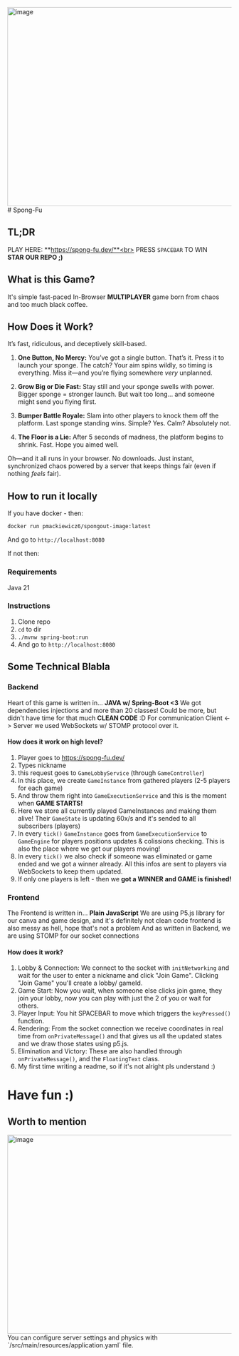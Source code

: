 <img width="1046" height="446" alt="image" src="https://github.com/user-attachments/assets/54202737-12b4-44d0-9aaa-24b0086dde1d" /># Spong-Fu

## TL;DR
PLAY HERE: **https://spong-fu.dev/**<br>
PRESS `SPACEBAR` TO WIN<br>
**STAR OUR REPO ;)**

## What is this Game?

It's simple fast-paced In-Browser **MULTIPLAYER** game born from chaos and too much black coffee.

## How Does it Work?

It’s fast, ridiculous, and deceptively skill-based.

1. **One Button, No Mercy:** You’ve got a single button. That’s it. Press it to launch your sponge. The catch? Your aim spins wildly, so timing is everything. Miss it—and you’re flying somewhere *very* unplanned.

2. **Grow Big or Die Fast:** Stay still and your sponge swells with power. Bigger sponge = stronger launch. But wait too long... and someone might send you flying first.

3. **Bumper Battle Royale:** Slam into other players to knock them off the platform. Last sponge standing wins. Simple? Yes. Calm? Absolutely not.

4. **The Floor is a Lie:** After 5 seconds of madness, the platform begins to shrink. Fast. Hope you aimed well.

Oh—and it all runs in your browser. No downloads. Just instant, synchronized chaos powered by a server that keeps things fair (even if nothing *feels* fair).

## How to run it locally
If you have docker - then:
```
docker run pmackiewicz6/spongout-image:latest
```
And go to `http://localhost:8080`

If not then:
### Requirements
Java 21

### Instructions
1. Clone repo
2. `cd` to dir
3. `./mvnw spring-boot:run`
4. And go to `http://localhost:8080`

## Some Technical Blabla

### Backend
Heart of this game is written in... **JAVA w/ Spring-Boot <3**
We got dependencies injections and more than 20 classes! Could be more, but didn't have time for that much **CLEAN CODE** :D
For communication Client <-> Server we used WebSockets w/ STOMP protocol over it.

#### How does it work on high level?
1. Player goes to https://spong-fu.dev/
2. Types nickname
3. this request goes to `GameLobbyService` (through `GameController`)
4. In this place, we create `GameInstance` from gathered players (2-5 players for each game)
6. And throw them right into `GameExecutionService` and this is the moment when **GAME STARTS!**
7. Here we store all currently played GameInstances and making them alive! Their `GameState` is updating 60x/s and it's sended to all subscribers (players)
8. In every `tick()` `GameInstance` goes from `GameExecutionService` to `GameEngine` for players positions updates & colissions checking. This is also the place where we get our players moving!
9. In every `tick()` we also check if someone was eliminated or game ended and we got a winner already. All this infos are sent to players via WebSockets to keep them updated.
10. If only one players is left - then we **got a WINNER and GAME is finished!**

### Frontend
The Frontend is written in... **Plain JavaScript**
We are using P5.js library for our canva and game design, and it's definitely not clean code frontend is also messy as hell, hope that's not a problem
And as written in Backend, we are using STOMP for our socket connections

#### How does it work?
1. Lobby & Connection: We connect to the socket with `initNetworking` and wait for the user to enter a nickname and click "Join Game". Clicking "Join Game" you'll create a lobby/ gameId.
2. Game Start: Now you wait, when someone else clicks join game, they join your lobby, now you can play with just the 2 of you or wait for others.
3. Player Input: You hit SPACEBAR to move which triggers the `keyPressed()` function.
4. Rendering: From the socket connection we receive coordinates in real time from `onPrivateMessage()` and that gives us all the updated states and we draw those states using p5.js.
5. Elimination and Victory: These are also handled through `onPrivateMessage()`, and the `FloatingText` class.
6. My first time writing a readme, so if it's not alright pls understand :)

# Have fun :)

## Worth to mention
<img width="1046" height="446" alt="image" src="https://github.com/user-attachments/assets/81a44334-bea5-40ca-aa04-645feb39dc3d" />
You can configure server settings and physics with `/src/main/resources/application.yaml` file.
